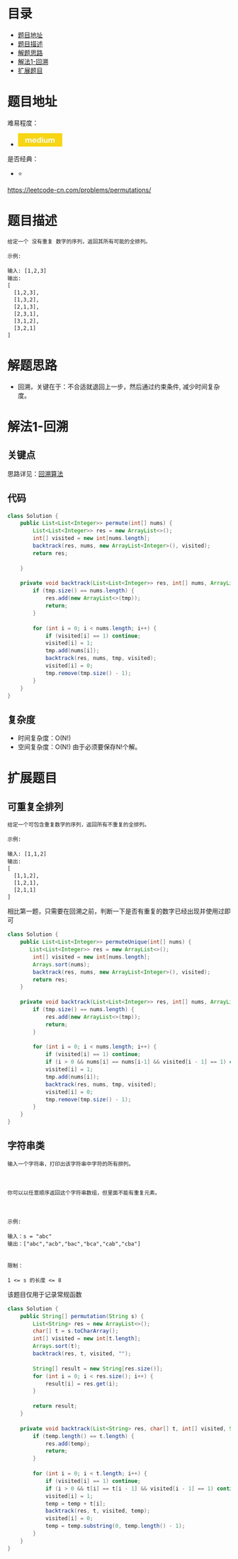# 目录
* [题目地址](#题目地址)
* [题目描述](#题目描述)
* [解题思路](#解题思路)
* [解法1-回溯](#解法1-回溯)
* [扩展题目](#扩展题目)



# 题目地址
难易程度：
- ![medium.jpg](../.images/medium.jpg)

是否经典：
- ⭐️

https://leetcode-cn.com/problems/permutations/

# 题目描述

```$xslt
给定一个 没有重复 数字的序列，返回其所有可能的全排列。

示例:

输入: [1,2,3]
输出:
[
  [1,2,3],
  [1,3,2],
  [2,1,3],
  [2,3,1],
  [3,1,2],
  [3,2,1]
]
```

# 解题思路
- 回溯，关键在于：不合适就退回上一步，然后通过约束条件, 减少时间复杂度。


# 解法1-回溯
## 关键点
思路详见：[回溯算法](../1.基础/1.解题框架/回溯算法.md)


## 代码
```Java
class Solution {
    public List<List<Integer>> permute(int[] nums) {
        List<List<Integer>> res = new ArrayList<>();
        int[] visited = new int[nums.length];
        backtrack(res, nums, new ArrayList<Integer>(), visited);
        return res;

    }

    private void backtrack(List<List<Integer>> res, int[] nums, ArrayList<Integer> tmp, int[] visited) {
        if (tmp.size() == nums.length) {
            res.add(new ArrayList<>(tmp));
            return;
        }
        
        for (int i = 0; i < nums.length; i++) {
            if (visited[i] == 1) continue;
            visited[i] = 1;
            tmp.add(nums[i]);
            backtrack(res, nums, tmp, visited);
            visited[i] = 0;
            tmp.remove(tmp.size() - 1);
        }
    }
}
```


## 复杂度
- 时间复杂度：O(N!)                             
- 空间复杂度：O(N!) 由于必须要保存N!个解。


# 扩展题目
## 可重复全排列
```$xslt
给定一个可包含重复数字的序列，返回所有不重复的全排列。

示例:

输入: [1,1,2]
输出:
[
  [1,1,2],
  [1,2,1],
  [2,1,1]
]
```

相比第一题，只需要在回溯之前，判断一下是否有重复的数字已经出现并使用过即可


```Java
class Solution {
    public List<List<Integer>> permuteUnique(int[] nums) {
       List<List<Integer>> res = new ArrayList<>();
        int[] visited = new int[nums.length];
        Arrays.sort(nums);
        backtrack(res, nums, new ArrayList<Integer>(), visited);
        return res;
    }

    private void backtrack(List<List<Integer>> res, int[] nums, ArrayList<Integer> tmp, int[] visited) {
        if (tmp.size() == nums.length) {
            res.add(new ArrayList<>(tmp));
            return;
        }
        
        for (int i = 0; i < nums.length; i++) {
            if (visited[i] == 1) continue;
            if (i > 0 && nums[i] == nums[i-1] && visited[i - 1] == 1) continue;   // 相同元素已经出现过
            visited[i] = 1;
            tmp.add(nums[i]);
            backtrack(res, nums, tmp, visited);
            visited[i] = 0;
            tmp.remove(tmp.size() - 1);
        }
    }
}
```


## 字符串类
```$xslt
输入一个字符串，打印出该字符串中字符的所有排列。

 

你可以以任意顺序返回这个字符串数组，但里面不能有重复元素。

 

示例:

输入：s = "abc"
输出：["abc","acb","bac","bca","cab","cba"]
 

限制：

1 <= s 的长度 <= 8
```

该题目仅用于记录常规函数

```Java
class Solution {
    public String[] permutation(String s) {
        List<String> res = new ArrayList<>();
        char[] t = s.toCharArray();
        int[] visited = new int[t.length];
        Arrays.sort(t);
        backtrack(res, t, visited, "");

        String[] result = new String[res.size()];
        for (int i = 0; i < res.size(); i++) {
            result[i] = res.get(i);
        }

        return result;
    }

    private void backtrack(List<String> res, char[] t, int[] visited, String temp) {
        if (temp.length() == t.length) {
            res.add(temp);
            return;
        }

        for (int i = 0; i < t.length; i++) {
            if (visited[i] == 1) continue;
            if (i > 0 && t[i] == t[i - 1] && visited[i - 1] == 1) continue;
            visited[i] = 1;
            temp = temp + t[i];
            backtrack(res, t, visited, temp);
            visited[i] = 0;
            temp = temp.substring(0, temp.length() - 1);
        }
    }
}
```